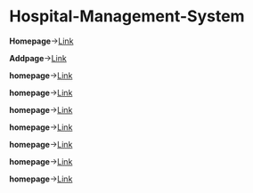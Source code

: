 # Hospital-Management-System

**Homepage**->[Link](https://github.com/AnvethaHM4/Hospital-Management-System/tree/master/HospitalWebApp11/E1.png)

**Addpage**->[Link](https://github.com/AnvethaHM4/Hospital-Management-System/tree/master/HospitalWebApp11/E4.png)

**homepage**->[Link](https://github.com/AnvethaHM4/Hospital-Management-System/tree/master/HospitalWebApp11/E5.png)

**homepage**->[Link](https://github.com/AnvethaHM4/Hospital-Management-System/tree/master/HospitalWebApp11/E6.png)

**homepage**->[Link](https://github.com/AnvethaHM4/Hospital-Management-System/tree/master/HospitalWebApp11/E7.png)

**homepage**->[Link](https://github.com/AnvethaHM4/Hospital-Management-System/tree/master/HospitalWebApp11/E8.png)

**homepage**->[Link](https://github.com/AnvethaHM4/Hospital-Management-System/tree/master/HospitalWebApp11/E9.png)

**homepage**->[Link](https://github.com/AnvethaHM4/Hospital-Management-System/tree/master/HospitalWebApp11/E10.png)

**homepage**->[Link](https://github.com/AnvethaHM4/Hospital-Management-System/tree/master/HospitalWebApp11/E11.png)
